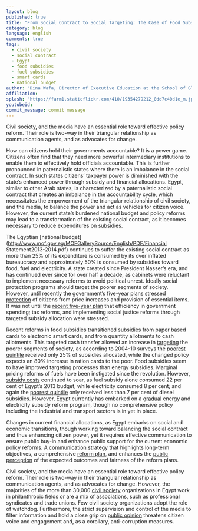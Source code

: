```yaml
---
layout: blog
published: true
title: "From Social Contract to Social Targeting: The Case of Food Subsidies in Egypt "
category: blog
language: english
comments: true
tags: 
  - civil society
  - social contract
  - Egypt
  - food subsidies
  - fuel subsidies
  - smart cards
  - national budget
author: "Dina Wafa, Director of Executive Education at the School of Global Affairs and Public Policy - The American University in Cairo"
affiliation: 
splash: "https://farm1.staticflickr.com/410/19354279212_0dd7c40d1e_m.jpg"
youtubeid: 
commit_message: commit message
---
```

Civil society, and the media have an essential role toward effective policy reform. Their role is two-way in their triangular relationship as communication agents, and as advocates for change.
<!-- more -->

How can citizens hold their governments accountable? It is a power game. Citizens often find that they need more powerful intermediary institutions to enable them to effectively hold officials accountable. This is further pronounced in paternalistic states where there is an imbalance in the social contract. In such states citizens’ taxpayer power is diminished with the state’s enhanced power through subsidy and financial allocations. Egypt, similar to other Arab states, is characterized by a paternalistic social contract that creates an imbalance in the accountability cycle, which necessitates the empowerment of the triangular relationship of civil society, and the media, to balance the power and act as vehicles for citizen voice. However, the current state’s burdened national budget and policy reforms may lead to a transformation of the existing social contract, as it becomes necessary to reduce expenditures on subsidies.


The Egyptian [national budget](http://www.mof.gov.eg/MOFGallerySource/English/PDF/Financial Statement2013-2014.pdf) continues to suffer the existing social contract as more than 25% of its expenditure is consumed by its over inflated bureaucracy and approximately 50% is consumed by subsidies toward food, fuel and electricity. A state created since President Nasser’s era, and has continued ever since for over half a decade, as cabinets were reluctant to implement necessary reforms to avoid political unrest. Ideally social protection programs should target the poorer segments of society. However, until recently the government’s five-year plans stressed [protection](http://www.ifpri.org/sites/default/files/publications/dp77.pdf) of citizens from price increases and provision of essential items. It was not until the [recent five-year plan](http://www.mof.gov.eg/MOFGallerySource/English/Medium-TermMacroeconomicPolicyFramework.pdf) that efficiency in government spending; tax reforms, and implementing social justice reforms through targeted subsidy allocation were stressed.


Recent reforms in food subsidies transitioned subsidies from paper based cards to electronic smart cards, and from quantity allotments to cash allotments. This targeted cash transfer allowed an increase in [targeting](http://www.arabspatial.org/arabspatialblog/blog/2014/12/19/facing-the-challenge-the-recent-reform-or-the-egyptian-food-subsidy-system/) the poorer segments of society, as according to 2004-10 surveys the [poorest quintile](http://www.imf.org/external/pubs/ft/dp/2014/1403mcd.pdf) received only 25% of subsidies allocated, while the changed policy expects an 80% increase in ration cards to the poor. Food subsidies seem to have improved targeting processes than energy subsidies. Marginal pricing reforms of fuels have been instigated since the revolution. However, [subsidy costs](https://www.iisd.org/GSI/sites/default/files/ffs_egypt_update_august_2014.pdf) continued to soar, as fuel subsidy alone consumed 22 per cent of Egypt’s 2013 budget, while electricity consumed 8 per cent; and again the [poorest quintile](http://www.imf.org/external/pubs/ft/dp/2014/1403mcd.pdf) only received less than 7 per cent of diesel subsidies. However, Egypt currently has embarked on a [gradual](http://www.rcreee.org/sites/default/files/afex_ee_2015_engish_web_0.pdf) energy and electricity subsidy reform program, though no comprehensive policy including the industrial and transport sectors is in yet in place.

 
Changes in current financial allocations, as Egypt embarks on social and economic transitions, though working toward balancing the social contract and thus enhancing citizen power, yet it requires effective communication to ensure public buy-in and enhance public support for the current economic policy reforms. A [communication strategy](https://www.iisd.org/GSI/sites/default/files/ffs_egypt_update_august_2014.pdf) that highlights long-term objectives, a comprehensive [reform plan](http://www.imf.org/external/np/pp/eng/2013/012813.pdf), and enhances the [public perception](http://www.ifpri.org/sites/default/files/publications/dp77.pdf) of the expected outcomes and fairness of the reform plans.


Civil society, and the media have an essential role toward effective policy reform. Their role is two-way in their triangular relationship as communication agents, and as advocates for change. However, the majorities of the more than 30,000 [civil society](http://www.fiia.fi/en/publication/308/building_bridges_or_digging_trenches/) organizations in Egypt work in philanthropic fields or are a mix of associations, such as professional syndicates and trade unions. Few civil society organizations adopt the role of watchdog. Furthermore, the strict supervision and control of the media to filter information and hold a close grip on [public opinion](http://www.arabmediasociety.com/?article=769.) threatens citizen voice and engagement and, as a corollary, anti-corruption measures.